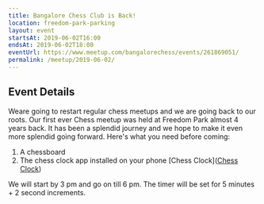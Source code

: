 ```yaml
---
title: Bangalore Chess Club is Back!
location: freedom-park-parking
layout: event
startsAt: 2019-06-02T16:00
endsAt: 2019-06-02T18:00
eventUrl: https://www.meetup.com/bangalorechess/events/261869051/
permalink: /meetup/2019-06-02/
---
```

## Event Details
Weare going to restart regular chess meetups and we are going back to our roots. Our first ever Chess meetup was held at Freedom Park almost 4 years back. It has been a splendid journey and we hope to make it even more splendid going forward.
Here's what you need before coming:
1. A chessboard
1. The chess clock app installed on your phone
[Chess Clock]([Chess Clock](https://play.google.com/store/apps/details?id=com.chess.clock))

We will start by 3 pm and go on till 6 pm. The timer will be set for 5 minutes + 2 second increments.